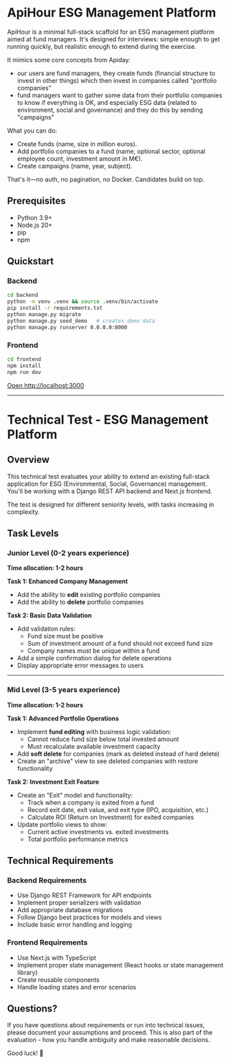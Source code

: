 # ApiHour ESG Management Platform

ApiHour is a minimal full-stack scaffold for an ESG management platform aimed at fund managers. It's designed for interviews: simple enough to get running quickly, but realistic enough to extend during the exercise.

It mimics some core concepts from Apiday:
- our users are fund managers, they create funds (financial structure to invest in other things) which then invest in
  companies called "portfolio companies"
- fund managers want to gather some data from their portfolio companies to know if everything is OK, and especially ESG
  data (related to environment, social and governance) and they do this by sending "campaigns"

What you can do:

- Create funds (name, size in million euros).
- Add portfolio companies to a fund (name, optional sector, optional employee count, investment amount in M€).
- Create campaigns (name, year, subject).

That's it—no auth, no pagination, no Docker. Candidates build on top.

## Prerequisites

- Python 3.9+
- Node.js 20+
- pip
- npm

## Quickstart

### Backend

```bash
cd backend
python -m venv .venv && source .venv/bin/activate
pip install -r requirements.txt
python manage.py migrate
python manage.py seed_demo   # creates demo data
python manage.py runserver 0.0.0.0:8000
```

### Frontend

```bash
cd frontend
npm install
npm run dev
```

[Open http://localhost:3000](http://localhost:3000)

---

# Technical Test - ESG Management Platform

## Overview

This technical test evaluates your ability to extend an existing full-stack application for ESG (Environmental, Social, Governance) management. You'll be working with a Django REST API backend and Next.js frontend.

The test is designed for different seniority levels, with tasks increasing in complexity.

## Task Levels

### Junior Level (0-2 years experience)

**Time allocation: 1-2 hours**

**Task 1: Enhanced Company Management**

- Add the ability to **edit** existing portfolio companies
- Add the ability to **delete** portfolio companies

**Task 2: Basic Data Validation**

- Add validation rules:
  - Fund size must be positive
  - Sum of investment amount of a fund should not exceed fund size
  - Company names must be unique within a fund
- Add a simple confirmation dialog for delete operations
- Display appropriate error messages to users

---

### Mid Level (3-5 years experience)

**Time allocation: 1-2 hours**

**Task 1: Advanced Portfolio Operations**

- Implement **fund editing** with business logic validation:
  - Cannot reduce fund size below total invested amount
  - Must recalculate available investment capacity
- Add **soft delete** for companies (mark as deleted instead of hard delete)
- Create an "archive" view to see deleted companies with restore functionality

**Task 2: Investment Exit Feature**

- Create an "Exit" model and functionality:
  - Track when a company is exited from a fund
  - Record exit date, exit value, and exit type (IPO, acquisition, etc.)
  - Calculate ROI (Return on Investment) for exited companies
- Update portfolio views to show:
  - Current active investments vs. exited investments
  - Total portfolio performance metrics

## Technical Requirements

### Backend Requirements

- Use Django REST Framework for API endpoints
- Implement proper serializers with validation
- Add appropriate database migrations
- Follow Django best practices for models and views
- Include basic error handling and logging

### Frontend Requirements

- Use Next.js with TypeScript
- Implement proper state management (React hooks or state management library)
- Create reusable components
- Handle loading states and error scenarios

## Questions?

If you have questions about requirements or run into technical issues, please document your assumptions and proceed. This is also part of the evaluation - how you handle ambiguity and make reasonable decisions.

Good luck! 🚀
